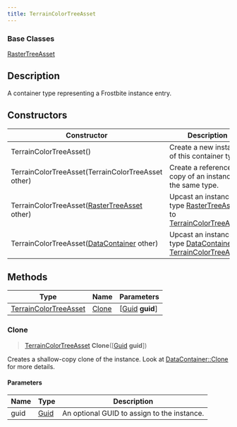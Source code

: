 ```yaml
---
title: TerrainColorTreeAsset
---
```

### Base Classes

[RasterTreeAsset](/vext/ref/fb/rastertreeasset/)

## Description

A container type representing a Frostbite instance entry.

## Constructors

| Constructor                                                                      | Description                                                                                                                       |
| -------------------------------------------------------------------------------- | --------------------------------------------------------------------------------------------------------------------------------- |
| TerrainColorTreeAsset()                                                          | Create a new instance of this container type.                                                                                     |
| TerrainColorTreeAsset(TerrainColorTreeAsset other)                               | Create a reference copy of an instance of the same type.                                                                          |
| TerrainColorTreeAsset([RasterTreeAsset](/vext/ref/fb/rastertreeasset/) other)                  | Upcast an instance of type [RasterTreeAsset](/vext/ref/fb/rastertreeasset/) to [TerrainColorTreeAsset](/vext/ref/fb/terraincolortreeasset/).                  |
| TerrainColorTreeAsset([DataContainer](/vext/ref/shared/class/datacontainer) other) | Upcast an instance of type [DataContainer](/vext/ref/shared/class/datacontainer) to [TerrainColorTreeAsset](/vext/ref/fb/terraincolortreeasset/). |

## Methods

| Type                                           | Name            | Parameters                                     |
| ---------------------------------------------- | --------------- | ---------------------------------------------- |
| [TerrainColorTreeAsset](/vext/ref/fb/terraincolortreeasset/) | [Clone](#clone) | \[[Guid](/vext/ref/shared/class/guid) **guid**\] |

### Clone

> [TerrainColorTreeAsset](/vext/ref/fb/terraincolortreeasset/) **Clone**(\[[Guid](/vext/ref/shared/class/guid) **guid**\])

Creates a shallow-copy clone of the instance. Look at [DataContainer::Clone](/vext/ref/shared/class/datacontainer#clone) for more details.

#### Parameters

| Name | Type         | Description                                 |
| ---- | ------------ | ------------------------------------------- |
| guid | [Guid](/vext/ref/shared/class/guid/) | An optional GUID to assign to the instance. |
